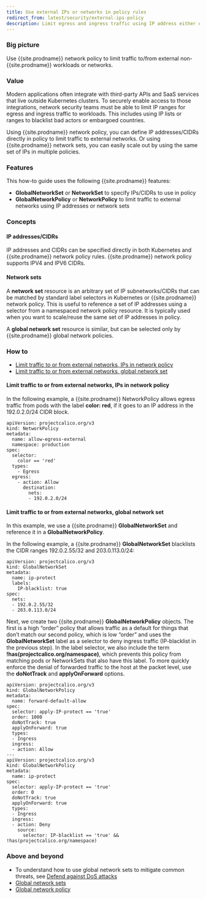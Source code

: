 ```yaml
---
title: Use external IPs or networks in policy rules
redirect_from: latest/security/external-ips-policy
description: Limit egress and ingress traffic using IP address either directly within Calico network policy or managed as Calico network sets.
---
```


### Big picture

Use {{site.prodname}} network policy to limit traffic to/from external non-{{site.prodname}} workloads or networks.

### Value

Modern applications often integrate with third-party APIs and SaaS services that live outside Kubernetes clusters. To securely enable access to those integrations, network security teams must be able to limit IP ranges for egress and ingress traffic to workloads. This includes using IP lists or ranges to blacklist bad actors or embargoed countries.

Using {{site.prodname}} network policy, you can define IP addresses/CIDRs directly in policy to limit traffic to external networks. Or using {{site.prodname}} network sets, you can easily scale out by using the same set of IPs in multiple policies. 

### Features

This how-to guide uses the following {{site.prodname}} features:

- **GlobalNetworkSet** or **NetworkSet** to specify IPs/CIDRs to use in policy
- **GlobalNetworkPolicy** or **NetworkPolicy** to limit traffic to external networks using IP addresses or network sets

### Concepts

#### IP addresses/CIDRs

IP addresses and CIDRs can be specified directly in both Kubernetes and {{site.prodname}} network policy rules. {{site.prodname}} network policy supports IPV4 and IPV6 CIDRs. 

#### Network sets

A **network set** resource is an arbitrary set of IP subnetworks/CIDRs that can be matched by standard label selectors in Kubernetes or {{site.prodname}} network policy. This is useful to reference a set of IP addresses using a selector from a namespaced network policy resource. It is typically used when you want to scale/reuse the same set of IP addresses in policy. 

A **global network set** resource is similar, but can be selected only by {{site.prodname}} global network policies.

### How to

- [Limit traffic to or from external networks, IPs in network policy](#limit-traffic-to-or-from-external-networks-ips-in-network-policy)
- [Limit traffic to or from external networks, global network set](#limit-traffic-to-or-from-external-networks-global-network-set)

#### Limit traffic to or from external networks, IPs in network policy

In the following example, a {{site.prodname}} NetworkPolicy allows egress traffic from pods with the label **color: red**, if it goes to an IP address in the 192.0.2.0/24 CIDR block.

```
apiVersion: projectcalico.org/v3
kind: NetworkPolicy
metadata:
  name: allow-egress-external
  namespace: production
spec:
  selector:
    color == 'red'
  types:
    - Egress
  egress:    
    - action: Allow
      destination:
        nets:
        - 192.0.2.0/24
```

#### Limit traffic to or from external networks, global network set 

In this example, we use a {{site.prodname}} **GlobalNetworkSet** and reference it in a **GlobalNetworkPolicy**.

In the following example, a {{site.prodname}} **GlobalNetworkSet** blacklists the CIDR ranges 192.0.2.55/32 and 203.0.113.0/24:

```
apiVersion: projectcalico.org/v3
kind: GlobalNetworkSet
metadata:
  name: ip-protect
  labels:
    IP-blacklist: true
spec:
  nets:
  - 192.0.2.55/32
  - 203.0.113.0/24
```

Next, we create two {{site.prodname}} **GlobalNetworkPolicy** objects. The first is a high “order” policy that allows traffic as a default for things that don’t match our second policy, which is low “order” and uses the **GlobalNetworkSet** label as a selector to deny ingress traffic (IP-blacklist in the previous step). In the label selector, we also include the term **!has(projectcalico.org/namespace)**, which prevents this policy from matching pods or NetworkSets that also have this label. To more quickly enforce the denial of forwarded traffic to the host at the packet level, use the **doNotTrack** and **applyOnForward** options.

```
apiVersion: projectcalico.org/v3
kind: GlobalNetworkPolicy
metadata:
  name: forward-default-allow
spec:
  selector: apply-IP-protect == 'true'
  order: 1000
  doNotTrack: true
  applyOnForward: true
  types:
  - Ingress
  ingress:
  - action: Allow
---
apiVersion: projectcalico.org/v3
kind: GlobalNetworkPolicy
metadata:
  name: ip-protect
spec:
  selector: apply-IP-protect == 'true'
  order: 0
  doNotTrack: true
  applyOnForward: true
  types:
  - Ingress
  ingress:
  - action: Deny
    source:
      selector: IP-blacklist == 'true' && !has(projectcalico.org/namespace)
```

### Above and beyond

-  To understand how to use global network sets to mitigate common threats, see [Defend against DoS attacks]({{site.baseurl}}/{{page.version}}/security/defend-dos-attack)
- [Global network sets]({{site.baseurl}}/{{page.version}}/reference/resources/globalnetworkset)
- [Global network policy]({{site.baseurl}}/{{page.version}}/reference/resources/globalnetworkpolicy)
